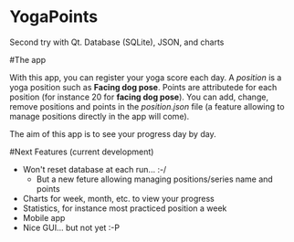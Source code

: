 YogaPoints
==========

Second try with Qt. Database (SQLite), JSON, and charts

#The app

With this app, you can register your yoga score each day.
A *position* is a yoga position such as **Facing dog pose**. Points are attributede for each position (for instance 20 for **facing dog pose**).
You can add, change, remove positions and points in the *position.json* file (a feature allowing to manage positions directly in the app will come).

The aim of this app is to see your progress day by day.

#Next Features (current development)
* Won't reset database at each run... :-/
  * But a new feture allowing managing positions/series name and points
* Charts for week, month, etc. to view your progress
* Statistics, for instance most practiced position a week
* Mobile app
* Nice GUI... but not yet :-P
